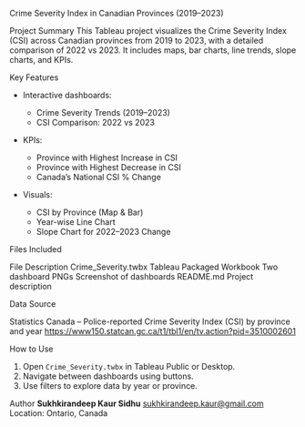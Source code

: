 Crime Severity Index in Canadian Provinces (2019–2023)

Project Summary
This Tableau project visualizes the Crime Severity Index (CSI) across Canadian provinces from 2019 to 2023, with a detailed comparison of 2022 vs 2023. It includes maps, bar charts, line trends, slope charts, and KPIs.

Key Features
- Interactive dashboards:
  - Crime Severity Trends (2019–2023)
  - CSI Comparison: 2022 vs 2023

- KPIs:
  - Province with Highest Increase in CSI
  - Province with Highest Decrease in CSI
  - Canada’s National CSI % Change

- Visuals:
  - CSI by Province (Map & Bar)
  - Year-wise Line Chart
  - Slope Chart for 2022–2023 Change

 Files Included

File	Description
Crime_Severity.twbx	Tableau Packaged Workbook
Two dashboard PNGs	Screenshot of dashboards
README.md	Project description



Data Source

Statistics Canada – Police-reported Crime Severity Index (CSI) by province and year
https://www150.statcan.gc.ca/t1/tbl1/en/tv.action?pid=3510002601

How to Use
1. Open `Crime_Severity.twbx` in Tableau Public or Desktop.
2. Navigate between dashboards using buttons.
3. Use filters to explore data by year or province.

Author
**Sukhkirandeep Kaur Sidhu**
sukhkirandeep.kaur@gmail.com
Location: Ontario, Canada  

